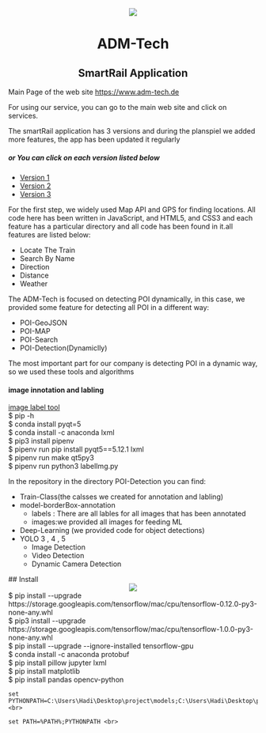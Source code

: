 <div align="center">
  <img src="https://www.adm-tech.de/images/logoadm.png">
</div>
<div align="center">
  <h1><strong>ADM-Tech</strong></h1>
  
  <h2>SmartRail Application</h2>
</div>

<div>
    Main Page of the web site <a href="https://www.adm-tech.de">https://www.adm-tech.de</a>
</div>
<div>
    
<p>For using our service, you can go to the main web site and click on services.</p>
<p>The smartRail application has 3 versions and during the planspiel we added more features,  the app has been updated it regularly</p>

<h5> or You can click on each version listed below</h5>
<ul>
    <li><a href="https://www.adm-tech.de/v1">Version 1</a></li>
    <li><a href="https://www.adm-tech.de/v2">Version 2</a></li>
    <li><a href="https://www.adm-tech.de/v3">Version 3</a></li>
</ul>
</div>
<div>
    <p>For the first step, we widely used Map API and GPS for finding locations. All code here has been written in JavaScript, and HTML5, and CSS3 and each feature has a particular directory and all code has been found in it.all features are listed below:</p>
    <ul>
    <li>Locate The Train</li>
    <li>Search By Name</li>
    <li>Direction</li>
    <li>Distance</li>
    <li>Weather</li>
</ul>
</div>
<div>
    <p>The ADM-Tech is focused on detecting POI dynamically, in this case, we provided some feature for detecting all POI in a different way:</p>
    <ul>
    <li>POI-GeoJSON</li>
    <li>POI-MAP</li>
    <li>POI-Search</li>
    <li>POI-Detection(Dynamiclly)</li>
    </ul>
</div>
<div>
    <p>The most important part for our company is detecting POI in a dynamic way, so we used these tools and algorithms</p>
    <h4>image innotation and labling</h4>
    <a href="https://github.com/tzutalin/labelImg">image label tool</a>
    <div>
    $ pip -h <br>
    $ conda install pyqt=5 <br>
    $ conda install -c anaconda lxml <br>
    $ pip3 install pipenv <br>
    $ pipenv run pip install pyqt5==5.12.1 lxml <br>
    $ pipenv run make qt5py3 <br>
    $ pipenv run python3 labelImg.py <br>
    </div>
    <p>In the repository in the directory POI-Detection you can find:</p>
    <ul>
    <li>Train-Class(the calsses we created for annotation and labling)</li>
    <li>model-borderBox-annotation
     <ul>
     <li>labels : There are all lables for all images that has been annotated</li>
     <li>images:we provided all images for feeding ML</li>
     </ul>
    </li>
    <li>Deep-Learning (we provided code for object detections)</li>
    <li>YOLO 3 , 4 , 5
    <ul>
     <li>Image Detection</li>
     <li>Video Detection</li>
     <li>Dynamic Camera Detection</li>
     </ul>
     </li>
    </ul>
</div>
<div>
    ## Install
    <div align="center">
  <img src="https://www.tensorflow.org/images/tf_logo_social.png">
</div>
    $ pip install --upgrade https://storage.googleapis.com/tensorflow/mac/cpu/tensorflow-0.12.0-py3-none-any.whl <br>
    $ pip3 install --upgrade https://storage.googleapis.com/tensorflow/mac/cpu/tensorflow-1.0.0-py3-none-any.whl <br>
    $ pip install --upgrade --ignore-installed tensorflow-gpu <br>
    $ conda install -c anaconda protobuf <br>
    $ pip install pillow jupyter lxml <br>
    $ pip install matplotlib <br>
    $ pip install pandas opencv-python <br>
    
    set PYTHONPATH=C:\Users\Hadi\Desktop\project\models;C:\Users\Hadi\Desktop\project\models\research;C:\Users\Hadi\Desktop\project\models\research\slim <br>
    
    set PATH=%PATH%;PYTHONPATH <br>
    
    
    
</div>

